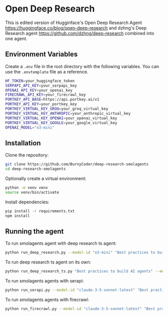 # Open Deep Research

This is edited version of Hugginface's Open Deep Research Agent https://huggingface.co/blog/open-deep-research and dzhng's Deep Research agent https://github.com/dzhng/deep-research combined into one agent.

## Environment Variables

Create a `.env` file in the root directory with the following variables. You can use the `.envtemplate` file as a reference.

```bash
HF_TOKEN=your_huggingface_token
SERPAPI_API_KEY=your_serpapi_key
OPENAI_API_KEY=your_openai_key
FIRECRAWL_API_KEY=your_firecrawl_key
PORTKEY_API_BASE=https://api.portkey.ai/v1
PORTKEY_API_KEY=your_portkey_key
PORTKEY_VIRTUAL_KEY_GROQ=your_groq_virtual_key
PORTKEY_VIRTUAL_KEY_ANTHROPIC=your_anthropic_virtual_key
PORTKEY_VIRTUAL_KEY_OPENAI=your_openai_virtual_key
PORTKEY_VIRTUAL_KEY_GOOGLE=your_google_virtual_key
OPENAI_MODEL="o3-mini"
```

## Installation

Clone the repository:
```bash
git clone https://github.com/BurnyCoder/deep-research-smolagents
cd deep-research-smolagents
```

Optionally create a virtual environment:
```bash
python -m venv venv
source venv/bin/activate
```

Install dependencies:
```bash
pip install -r requirements.txt
npm install
```

## Running the agent

To run smolagents agent with deep research ts agent:

```bash
python run_deep_research.py --model-id "o3-mini" "Best practices to build AI agents"
```

To run deep research ts agent on its own:
```bash
python run_deep_research_ts.py "Best practices to build AI agents" --model-id "o3-mini" --b 2 --d 2
```

To run smolagents agents with serapi:
```bash
python run_serapi.py --model-id "claude-3-5-sonnet-latest" "Best practices to build AI agents"
```

To run smolagents agents with firecrawl:
```bash
python run_firecrawl.py --model-id "claude-3-5-sonnet-latest" "Best practices to build AI agents"
```


